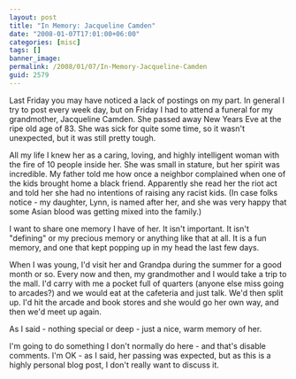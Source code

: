 ```yaml
---
layout: post
title: "In Memory: Jacqueline Camden"
date: "2008-01-07T17:01:00+06:00"
categories: [misc]
tags: []
banner_image: 
permalink: /2008/01/07/In-Memory-Jacqueline-Camden
guid: 2579
---
```


Last Friday you may have noticed a lack of postings on my part. In general I try to post every week day, but on Friday I had to attend a funeral for my grandmother, Jacqueline Camden. She passed away New Years Eve at the ripe old age of 83. She was sick for quite some time, so it wasn't unexpected, but it was still pretty tough.  

All my life I knew her as a caring, loving, and highly intelligent woman with the fire of 10 people inside her. She was small in stature, but her spirit was incredible. My father told me how once a neighbor complained when one of the kids brought home a black friend. Apparently she read her the riot act and told her she had no intentions of raising any racist kids. (In case folks notice - my daughter, Lynn, is named after her, and she was very happy that some Asian blood was getting mixed into the family.)

I want to share one memory I have of her. It isn't important. It isn't "defining" or my precious memory or anything like that at all. It is a fun memory, and one that kept popping up in my head the last few days.

When I was young, I'd visit her and Grandpa during the summer for a good month or so. Every now and then, my grandmother and I would take a trip to the mall. I'd carry with me a pocket full of quarters (anyone else miss going to arcades?) and we would eat at the cafeteria and just talk. We'd then split up. I'd hit the arcade and book stores and she would go her own way, and then we'd meet up again.

As I said - nothing special or deep - just a nice, warm memory of her.

I'm going to do something I don't normally do here - and that's disable comments. I'm OK - as I said, her passing was expected, but as this is a highly personal blog post, I don't really want to discuss it.